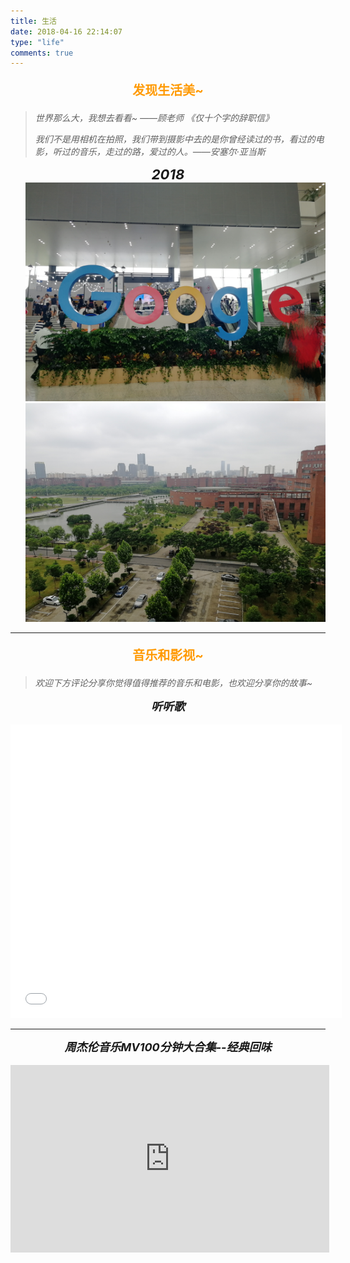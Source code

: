 ```yaml
---
title: 生活
date: 2018-04-16 22:14:07
type: "life"
comments: true
---
```


<p align="center" style="font-size:20px;font-weight: bold;color:#ff9900;">
    发现生活美~
</p>

> *世界那么大，我想去看看~ ——顾老师 《仅十个字的辞职信》*
>
> *我们不是用相机在拍照，我们带到摄影中去的是你曾经读过的书，看过的电影，听过的音乐，走过的路，爱过的人。——安塞尔·亚当斯*

<p align="center" style="font-size:22px;font-weight: bold;font-style:oblique;margin:0 0 0px 0;">2018</p>

<div align="left">
	<ul style="margin:0px 0 0 0;" aligin="left">
        <li style="list-style-type:none;"><img src="./images/sh001.jpg" alt="" width="500px" height="350px"></li>
        <li style="list-style-type:none;"><img src="./images/xx001.jpg" alt="" width="500px" height="350px"></li>
    </ul>
</div>


---



<p align="center" style="font-size:20px;font-weight: bold;color:#ff9900;">
    音乐和影视~
</p>


> *欢迎下方评论分享你觉得值得推荐的音乐和电影，也欢迎分享你的故事~* 



<p align="center" style="font-size:18px;font-weight: bold;font-style:oblique;margin:0 0 0px 0;">听听歌</p>

<br/>

<iframe frameborder="no" border="0" marginwidth="0" marginheight="0" width=530 height=470 src="//music.163.com/outchain/player?type=0&id=2637966813&auto=0&height=430"></iframe>

---

<p align="center" style="font-size:18px;font-weight: bold;font-style:oblique;margin:0 0 0px 0;">周杰伦音乐MV100分钟大合集--经典回味</p>

<br/> 

<iframe height=300 width=510 src='http://player.youku.com/embed/XMTU0ODEwMzM3Ng==' frameborder=0 'allowfullscreen'></iframe>